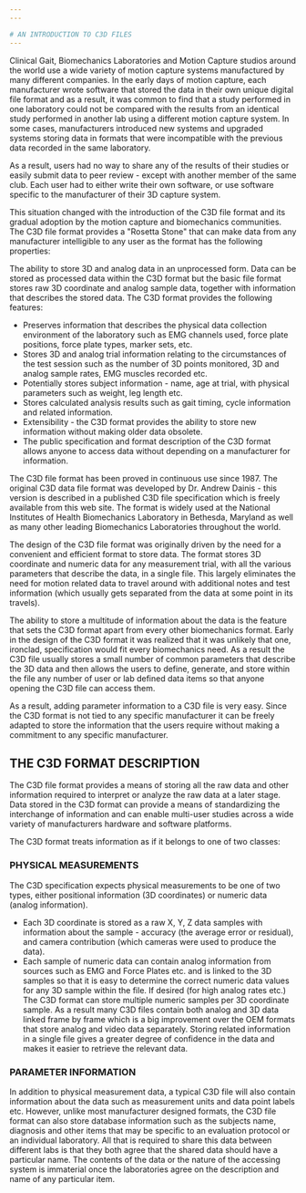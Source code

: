 ```yaml
---
---

# AN INTRODUCTION TO C3D FILES
---
```


Clinical Gait, Biomechanics Laboratories and Motion Capture studios around the world use a wide variety of motion capture systems manufactured by many different companies. In the early days of motion capture, each manufacturer wrote software that stored the data in their own unique digital file format and as a result, it was common to find that a study performed in one laboratory could not be compared with the results from an identical study performed in another lab using a different motion capture system. In some cases, manufacturers introduced new systems and upgraded systems storing data in formats that were incompatible with the previous data recorded in the same laboratory.

As a result, users had no way to share any of the results of their studies or easily submit data to peer review - except with another member of the same club. Each user had to either write their own software, or use software specific to the manufacturer of their 3D capture system.

This situation changed with the introduction of the C3D file format and its gradual adoption by the motion capture and biomechanics communities. The C3D file format provides a "Rosetta Stone" that can make data from any manufacturer intelligible to any user as the format has the following properties:

The ability to store 3D and analog data in an unprocessed form. Data can be stored as processed data within the C3D format but the basic file format stores raw 3D coordinate and analog sample data, together with information that describes the stored data. The C3D format provides the following features:

- Preserves information that describes the physical data collection environment of the laboratory such as EMG channels used, force plate positions, force plate types, marker sets, etc.
- Stores 3D and analog trial information relating to the circumstances of the test session such as the number of 3D points monitored, 3D and analog sample rates, EMG muscles recorded etc.
- Potentially stores subject information - name, age at trial, with physical parameters such as weight, leg length etc.
- Stores calculated analysis results such as gait timing, cycle information and related information.
- Extensibility - the C3D format provides the ability to store new information without making older data obsolete.
- The public specification and format description of the C3D format allows anyone to access data without depending on a manufacturer for information.

The C3D file format has been proved in continuous use since 1987. The original C3D data file format was developed by Dr. Andrew Dainis - this version is described in a published C3D file specification which is freely available from this web site. The format is widely used at the National Institutes of Health Biomechanics Laboratory in Bethesda, Maryland as well as many other leading Biomechanics Laboratories throughout the world.

The design of the C3D file format was originally driven by the need for a convenient and efficient format to store data. The format stores 3D coordinate and numeric data for any measurement trial, with all the various parameters that describe the data, in a single file. This largely eliminates the need for motion related data to travel around with additional notes and test information (which usually gets separated from the data at some point in its travels).

The ability to store a multitude of information about the data is the feature that sets the C3D format apart from every other biomechanics format. Early in the design of the C3D format it was realized that it was unlikely that one, ironclad, specification would fit every biomechanics need. As a result the C3D file usually stores a small number of common parameters that describe the 3D data and then allows the users to define, generate, and store within the file any number of user or lab defined data items so that anyone opening the C3D file can access them.

As a result, adding parameter information to a C3D file is very easy. Since the C3D format is not tied to any specific manufacturer it can be freely adapted to store the information that the users require without making a commitment to any specific manufacturer.

## THE C3D FORMAT DESCRIPTION

The C3D file format provides a means of storing all the raw data and other information required to interpret or analyze the raw data at a later stage. Data stored in the C3D format can provide a means of standardizing the interchange of information and can enable multi-user studies across a wide variety of manufacturers hardware and software platforms.

The C3D format treats information as if it belongs to one of two classes:

### PHYSICAL MEASUREMENTS

The C3D specification expects physical measurements to be one of two types, either positional information (3D coordinates) or numeric data (analog information).

- Each 3D coordinate is stored as a raw X, Y, Z data samples with information about the sample - accuracy (the average error or residual), and camera contribution (which cameras were used to produce the data).
- Each sample of numeric data can contain analog information from sources such as EMG and Force Plates etc. and is linked to the 3D samples so that it is easy to determine the correct numeric data values for any 3D sample within the file. If desired (for high analog rates etc.) The C3D format can store multiple numeric samples per 3D coordinate sample. As a result many C3D files contain both analog and 3D data linked frame by frame which is a big improvement over the OEM formats that store analog and video data separately. Storing related information in a single file gives a greater degree of confidence in the data and makes it easier to retrieve the relevant data.

### PARAMETER INFORMATION

In addition to physical measurement data, a typical C3D file will also contain information about the data such as measurement units and data point labels etc. However, unlike most manufacturer designed formats, the C3D file format can also store database information such as the subjects name, diagnosis and other items that may be specific to an evaluation protocol or an individual laboratory. All that is required to share this data between different labs is that they both agree that the shared data should have a particular name. The contents of the data or the nature of the accessing system is immaterial once the laboratories agree on the description and name of any particular item.
